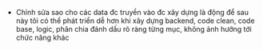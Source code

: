 - Chỉnh sửa sao cho các data đc truyền vào đc xây dựng là động để sau này tôi có thể phát triển dễ hơn khi xây dựng backend, code clean, code base, logic, phân chia đánh dấu rõ ràng từng mục, không ảnh hưởng tới chức năng khác